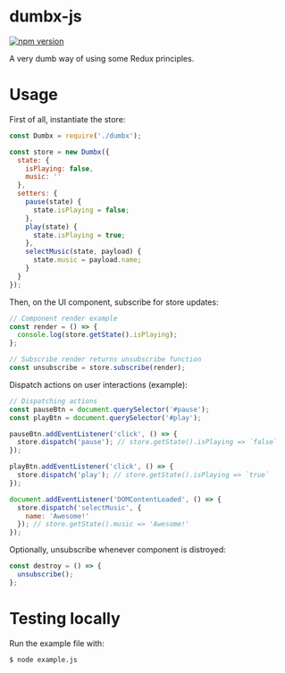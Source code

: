 # dumbx-js
[![npm version](https://badge.fury.io/js/dumbx.svg)](https://badge.fury.io/js/dumbx)

A very dumb way of using some Redux principles.

# Usage

First of all, instantiate the store:

```js
const Dumbx = require('./dumbx');

const store = new Dumbx({
  state: {
    isPlaying: false,
    music: ''
  },
  setters: {
    pause(state) {
      state.isPlaying = false;
    },
    play(state) {
      state.isPlaying = true;
    },
    selectMusic(state, payload) {
      state.music = payload.name;
    }
  }
});
```

Then, on the UI component, subscribe for store updates:

```js
// Component render example
const render = () => {
  console.log(store.getState().isPlaying);
};

// Subscribe render returns unsubscribe function
const unsubscribe = store.subscribe(render);
```

Dispatch actions on user interactions (example):

```js
// Dispatching actions
const pauseBtn = document.querySelector('#pause');
const playBtn = document.querySelector('#play');

pauseBtn.addEventListener('click', () => {
  store.dispatch('pause'); // store.getState().isPlaying => `false`
});

playBtn.addEventListener('click', () => {
  store.dispatch('play'); // store.getState().isPlaying => `true`
});

document.addEventListener('DOMContentLoaded', () => {
  store.dispatch('selectMusic', {
    name: 'Awesome!'
  }); // store.getState().music => 'Awesome!'
});
```

Optionally, unsubscribe whenever component is distroyed:

```js
const destroy = () => {
  unsubscribe();
};
```

# Testing locally

Run the example file with:

```
$ node example.js
```
